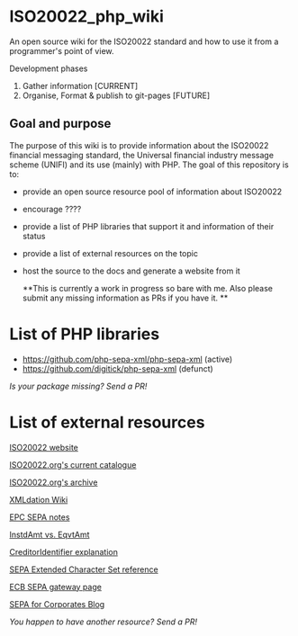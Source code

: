 # ISO20022_php_wiki
An open source wiki for the ISO20022 standard and how to use it from a programmer's point of view.

Development phases 
1. Gather information [CURRENT]
2. Organise, Format & publish to git-pages [FUTURE]


## Goal and purpose
  The purpose of this wiki is to provide information about the ISO20022 financial messaging standard, the Universal financial industry message scheme (UNIFI) and its use (mainly) with PHP. 
  The goal of this repository is to:
- provide an open source resource pool of information about ISO20022
- encourage ????
- provide a list of PHP libraries that support it and information of their status
- provide a list of external resources on the topic
- host the source to the docs and generate a website from it


  **This is currently a work in progress so bare with me. Also please submit any missing information as PRs if you have it. **

# List of PHP libraries
- https://github.com/php-sepa-xml/php-sepa-xml (active)
- https://github.com/digitick/php-sepa-xml (defunct)

_Is your package missing? Send a PR!_

# List of external resources
 [ISO20022 website](https://www.iso20022.org/)

 [ISO20022.org's current catalogue](https://www.iso20022.org/full_catalogue.page)
 
 [ISO20022.org's archive](https://www.iso20022.org/message_archive.page)
 
 [XMLdation Wiki](https://wiki.xmldation.com/General_Information/ISO_20022)
 
 [EPC SEPA notes](http://www.europeanpaymentscouncil.eu/index.cfm/sepa-credit-transfer/iso-20022-message-standards/)

 [InstdAmt vs. EqvtAmt](https://wiki.xmldation.com/General_Information/ISO_20022/Difference_between_InstdAmt_and_EqvtAmt)
 
 [CreditorIdentifier explanation](http://www.sepaforcorporates.com/sepa-direct-debits/sepa-creditor-identifier/)
 
 [SEPA Extended Character Set reference](http://www.sepahungary.hu/uploads/files/EPC217-08%20Best%20Practices%20-SEPA%20Requirements%20for%20Character%20Set.pdf)
 
 [ECB SEPA gateway page](http://www.ecb.europa.eu/paym/retpaym/html/index.en.html)
 
 [SEPA for Corporates Blog](http://www.sepaforcorporates.com/)
 
_You happen to have another resource? Send a PR!_

